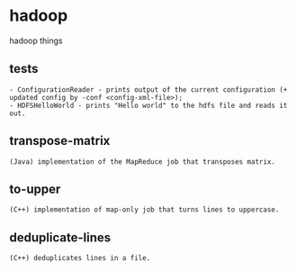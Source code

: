 hadoop
======

hadoop things

## tests ##	
	- ConfigurationReader - prints output of the current configuration (+ updated config by -conf <config-xml-file>);  
	- HDFSHelloWorld - prints "Hello world" to the hdfs file and reads it out.  

## transpose-matrix ##
	(Java) implementation of the MapReduce job that transposes matrix.  
## to-upper ##
	(C++) implementation of map-only job that turns lines to uppercase.  
## deduplicate-lines ##
	(C++) deduplicates lines in a file.  
